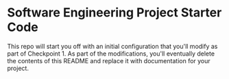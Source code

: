 # Software Engineering Project Starter Code

This repo will start you off with an initial configuration that you'll modify as part of Checkpoint 1. As part of the modifications, you'll eventually delete the contents of this README and replace it with documentation for your project.

[<System Diagram for Project>](https://github.com/CPS353-Suny-New-Paltz/project-starter-code-kevmill29/blob/feature/systemDiagramKevinEmile.png?raw=true)
